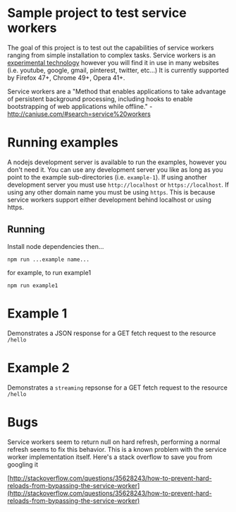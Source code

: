 # Sample project to test service workers

The goal of this project is to test out the capabilities of service workers ranging from simple installation to complex tasks. Service workers is an [experimental technology](https://developer.mozilla.org/en-US/docs/Web/API/Service_Worker_API/Using_Service_Workers) however you will find it in use in many websites (i.e. youtube, google, gmail, pinterest, twitter, etc...) It is currently supported by Firefox 47+, Chrome 49+, Opera 41+.

Service workers are a "Method that enables applications to take advantage of persistent background processing, including hooks to enable bootstrapping of web applications while offline." - http://caniuse.com/#search=service%20workers

# Running examples

A nodejs development server is available to run the examples, however you don't need it. You can use any development server you like as long as you point to the example sub-directories (i.e. `example-1`). If using another development server you must use `http://localhost` or `https://localhost`. If using any other domain name you must be using `https`. This is because service workers support either development behind localhost or using https. 

## Running 

Install node dependencies then...

`npm run ...example name...`

for example, to run example1

`npm run example1` 

# Example 1

Demonstrates a JSON response for a GET fetch request to the resource `/hello`

# Example 2

Demonstrates a `streaming` repsonse for a GET fetch request to the resource `/hello`

# Bugs

Service workers seem to return null on hard refresh, performing a normal refresh seems to fix this behavior. This is a known problem with the service worker implementation itself. Here's a stack overflow to save you from googling it

[http://stackoverflow.com/questions/35628243/how-to-prevent-hard-reloads-from-bypassing-the-service-worker](http://stackoverflow.com/questions/35628243/how-to-prevent-hard-reloads-from-bypassing-the-service-worker) 